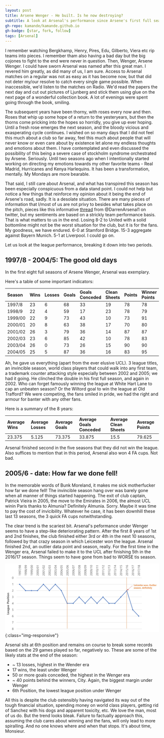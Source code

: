 ```yaml
---
layout: post
title: Arsene Wenger - He built. Is he now destroying?
subtitle: A look at Arsenal's performance since Arsene's first full season in charge
gh-repo: kamande/kamande.github.io
gh-badge: [star, fork, follow]
tags: [Arsenal]
---
```


I remember watching Bergkhamp, Henry, Pires, Edu, Gilberto, Viera etc rip teams into pieces. I remember tham also having a bad day but the big cojones to fight to the end were never in question. Then, Wenger, Arsene Wenger. I could have sworn Arsenal was named after this great man. I revered him greatly, as did many of us, I am sure. Access to Arsenal matches on a regular was not as easy as it has become now, but that did not deter my/our resolve to catch every single game possible. When inaccessible, we'd listen to the matches on Radio. We'd read the papers the next day and cut out pictures of Ljunberg and stick them using glue on the next page of a wonderful collection book. A lot of evenings were spent going through the book, smiling.

The subsequent years have been thorny, with roses every now and then. Roses that whip up some hope of a return to the yesteryears, but then the thorns come pricking into the hopes so horridly, you give up ever hoping. Until a fresh rose emerges the next season, and the bloody vicious and exasperating cycle continues. I wished on so many days that I did not feel this much about a club so far away, feel this much about people that will never know or even care about by existence let alone my endless thoughts and emotions about them. I have contemplated and even discussed the possibility of this being a severe case of stockholm syndrome orchestrated by Arsene. Seriously. Until two seasons ago when I intentionally started working on directing my emotions towards my other favorite teams - Real Madrid, Hurricanes and Kenya Harlequins. It has been a transformation, mentally. My Mondays are more bearable.

That said, I still care about Arsenal, and what has transpired this season has been especially conspicuous from a data stand point. I could not help but notice a few things that reinforce my opinion about it being the end of Arsene's road, sadly. It is a desolate situation. There are many pieces of information that I/most of us are not privy to besides what takes place on the pitch, pieces like this informative [thread](https://twitter.com/DarrenArsenal1/status/969514628056264705) from @DarrenArsenal1 on twitter, but my sentiments are based on a strickly team performance basis. That is what matters to us in the end. Losing 8-2 to United with a solid bottomline might not be the worst situation for the club, but it is for the fans. My goodness, we have endured. 6-0 at Stamford Bridge. 15-3 aggregate against Bayern Munich. 5-1 at Liverpool. I could go on.

Let us look at the league performance, breaking it down into two periods.

## 1997/8 - 2004/5: The good old days
In the first eight full seasons of Arsene Wenger, Arsenal was exemplary. 

Here's a table of some important indicators:

| Season | Wins | Losses | Goals | Goals Conceded | Clean Sheets | Points | Winner Points | League Position |
| :------ |:--- | :--- |:--- |:--- |:--- |:--- |:--- |:--- |
| 1997/8 | 23 | 6 | 68 | 33 | 19 | 78 | 78 | 1 |
| 1998/9 | 22 | 4 | 59 | 17 | 23 | 78 | 79 | 2 |
| 1999/00 | 22 | 9 | 73 | 43 | 10 | 73 | 91 | 2 |
| 2000/01 | 20 | 8 | 63 | 38 | 17 | 70 | 80 | 2 |
| 2001/02 | 26 | 3 | 79 | 36 | 14 | 87 | 87 | 1 |
| 2002/03 | 23 | 6 | 85 | 42 | 10 | 78 | 83 | 2 |
| 2003/04 | 26 | 0 | 73 | 26 | 15 | 90 | 90 | 1 |
| 2004/05 | 25 | 5 | 87 | 36 | 16 | 83 | 95 | 2 |

Ah, he gave us everything (apart from the ever elusive UCL). 3 league titles, an invincible season, world class players that could walk into any first team, a trademark counter attacking style especially between 2002 and 2005; we had it going. He clinched the double in his first full season, and again in 2002. Who can forget famously winning the league at White Hart Lane to cap an unbeaten season? Or the Wiltord goal to win the league at Old Trafford? We were competing, the fans smiled in pride, we had the right and armour for banter with any other fans.

Here is a summary of the 8 years:

| Average Wins | Average Losses |	Average Goals |	Average Goals Conceded | Average Clean Sheets |	Average Points |
| :------ |:--- | :--- |:--- |:--- |:--- |
| 23.375 | 5.125 | 73.375 | 33.875 | 15.5 | 79.625 |

Arsenal finished second in the five seasons that they did not win the league. Also suffices to mention that in this period, Arsenal also won 4 FA cups. Not bad.

## 2005/6 - date: How far we done fell!

In the memorable words of Bunk Moreland, it makes me sick motherfucker how far we done fell!
The invincible season hang over was barely gone when all manner of things started happening. The exit of club captain, Patrick Vieira in 2005, the move to the Emirates in 2006, the almost UCL winin Paris thanks to Almunia? Definitely Almunia. Sorry. Maybe it was time to pay the cost of invicibility. Whatever he case, it has been downhill these last 13 seasons, the 3 quick FA cups notwithstanding.

The clear trend is the scariest bit. Arsenal's peformance under Wenger seems to have a step-like deteriorating pattern. After the first 8 years of 1st and 2nd finishes, the club finished either 3rd or 4th in the next 10 seasons, followed by that crazy season in which Leicester won the league. Arsenal finished 2nd, an outlier data point and season, really. For the first time in the Wenger era, Arsenal failed to make it to the UCL after finishing 5th in the 2016/17 season. Things seem to have gone from bad to WORSE tis season.

![Arsenal League Performance under Wenger](img/Wenger.jpg){:class="img-responsive"}

Arsenal sits at 6th position and remains on course to break some records based on the 29 games played so far, negatively so. These are some of the likely stats at the end of the season:

* ~ 13 losses, highest in the Wender era
* 17 wins, the least under Wenger
* 50 or more goals conceded, the highest in the Wenger era
*  ~ 40 points behind the winners, City. Again, the biggest margin under Wenger
* 6th Position, the lowest league position under Wenger

All this is despite the club ostensibly having navigated its way out of the tough financial situation, spending money on world class players, getting rid of Sanchez with his dogs and apparent toxicity, etc. We love the man, most of us do. But the trend looks bleak. Failure to factually approach this, assuming the club cares about winning and the fans, will only lead to more spiralling. And no one knows where and when that stops. It's about time, Monsieur.
